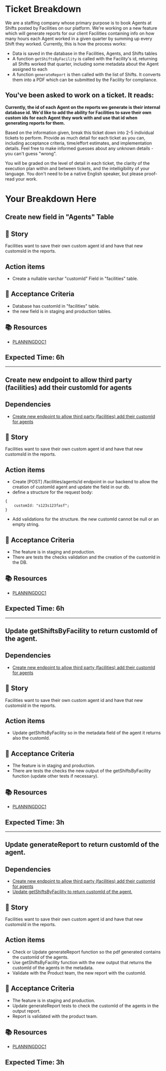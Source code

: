 # Ticket Breakdown
We are a staffing company whose primary purpose is to book Agents at Shifts posted by Facilities on our platform. We're working on a new feature which will generate reports for our client Facilities containing info on how many hours each Agent worked in a given quarter by summing up every Shift they worked. Currently, this is how the process works:

- Data is saved in the database in the Facilities, Agents, and Shifts tables
- A function `getShiftsByFacility` is called with the Facility's id, returning all Shifts worked that quarter, including some metadata about the Agent assigned to each
- A function `generateReport` is then called with the list of Shifts. It converts them into a PDF which can be submitted by the Facility for compliance.

## You've been asked to work on a ticket. It reads:

**Currently, the id of each Agent on the reports we generate is their internal database id. We'd like to add the ability for Facilities to save their own custom ids for each Agent they work with and use that id when generating reports for them.**


Based on the information given, break this ticket down into 2-5 individual tickets to perform. Provide as much detail for each ticket as you can, including acceptance criteria, time/effort estimates, and implementation details. Feel free to make informed guesses about any unknown details - you can't guess "wrong".


You will be graded on the level of detail in each ticket, the clarity of the execution plan within and between tickets, and the intelligibility of your language. You don't need to be a native English speaker, but please proof-read your work.

# Your Breakdown Here

## Create new field in "Agents" Table

## 🧑 Story

Facilities want to save their own custom agent id and have that new customsId in the reports.

## Action items

- Create a nullable varchar "customId" Field in "facilities" table.

## 🔨 Acceptance Criteria

- Database has customId in "facilities" table.
- the new field is in staging and production tables.


## 📚 Resources

- [PLANNINGDOC1](WWWDOTEXAMPLEDOTCOM)

## Expected Time: 6h

----------------------------------------------------

## Create new endpoint to allow third party (facilities) add their customId for agents

## Dependencies

- [Create new endpoint to allow third party (facilities) add their customId for agents]()

## 🧑 Story

Facilities want to save their own custom agent id and have that new customsId in the reports.

## Action items

- Create [POST] /facilities/agents/id endpoint in our backend to allow the creation of customId agent and update the field in our db.
- define a structure for the request body: 
```
{
    customId: "s123s123fasf";
}
```
- Add validations for the structure. the new customId cannot be null or an empty string.

## 🔨 Acceptance Criteria

- The feature is in staging and production.
- There are tests the checks validation and the creation of the customId in the DB.


## 📚 Resources

- [PLANNINGDOC1](WWWDOTEXAMPLEDOTCOM)

## Expected Time: 6h

----------------------------------------------------

## Update getShiftsByFacility to return customId of the agent.

## Dependencies

- [Create new endpoint to allow third party (facilities) add their customId for agents]()

## 🧑 Story

Facilities want to save their own custom agent id and have that new customsId in the reports.

## Action items

- Update getShiftsByFacility so in the metadata field of the agent it returns also the customId.

## 🔨 Acceptance Criteria

- The feature is in staging and production.
- There are tests the checks the new output of the getShiftsByFacility function (update other tests if necessary).


## 📚 Resources

- [PLANNINGDOC1](WWWDOTEXAMPLEDOTCOM)

## Expected Time: 3h

----------------------------------------------------

## Update generateReport to return customId of the agent.

## Dependencies

- [Create new endpoint to allow third party (facilities) add their customId for agents]()
- [Update getShiftsByFacility to return customId of the agent.]()

## 🧑 Story

Facilities want to save their own custom agent id and have that new customsId in the reports.

## Action items

- Check or Update generateReport function so the pdf generated contains the customId of the agents.
- Use getShiftsByFacility function with the new output that returns the customId of the agents in the metadata. 
- Validate with the Product team, the new report with the customId.

## 🔨 Acceptance Criteria

- The feature is in staging and production.
- Update generateReport tests to check the customId of the agents in the output report.
- Report is validated with the product team.


## 📚 Resources

- [PLANNINGDOC1](WWWDOTEXAMPLEDOTCOM)

## Expected Time: 3h